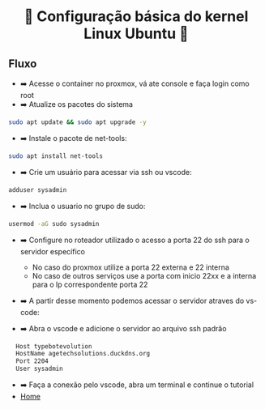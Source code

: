 <h1 align="center">🚀 Configuração básica do kernel Linux Ubuntu 🚀</h1> 


## Fluxo

- ➡️ Acesse o container no proxmox, vá ate console e faça login como root
- ➡️ Atualize os pacotes do sistema

```bash
sudo apt update && sudo apt upgrade -y
```

- ➡️ Instale o pacote de net-tools:

```bash
sudo apt install net-tools
```

- ➡️ Crie um usuário para acessar via ssh ou vscode:

```bash
adduser sysadmin
```

- ➡️ Inclua o usuario no grupo de sudo:

```bash
usermod -aG sudo sysadmin
```

- ➡️ Configure no roteador utilizado o acesso a porta 22 do ssh para o servidor específico
  - No caso do proxmox utilize a porta 22 externa e 22 interna
  - No caso de outros serviços use a porta com inicio 22xx e a interna para o Ip correspondente porta 22


- ➡️ A partir desse momento podemos acessar o servidor atraves do vs-code:
- ➡️ Abra o vscode e adicione o servidor ao arquivo ssh padrão

```bash
  Host typebotevolution
  HostName agetechsolutions.duckdns.org
  Port 2204
  User sysadmin
```
- ➡️ Faça a conexão pelo vscode, abra um terminal e continue o tutorial
- [Home](/README.md)
